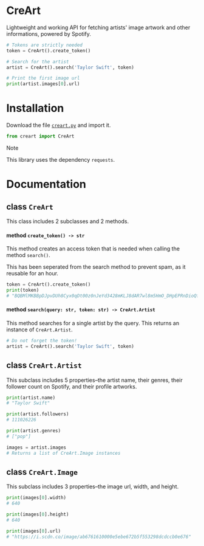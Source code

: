 # CreArt
Lightweight and working API for fetching artists' image artwork and other informations, powered by Spotify.

```py
# Tokens are strictly needed
token = CreArt().create_token()

# Search for the artist
artist = CreArt().search('Taylor Swift', token)

# Print the first image url
print(artist.images[0].url)
```

# Installation
Download the file [`creart.py`](https://github.com/creuserr/creart/blob/main/dist/creart.py) and import it.

```py
from creart import CreArt
```

> [!NOTE]
> This library uses the dependency `requests`.

# Documentation
## class `CreArt`
This class includes 2 subclasses and 2 methods.

#### method `create_token() -> str`
This method creates an access token that is needed when calling the method `search()`.

This has been seperated from the search method to prevent spam, as it reusable for an hour.

```py
token = CreArt().create_token()
print(token)
# "BQBMlMKBBpDJpvDUh8Cyx0qDt00z0nJeYd3428mKLJ8dAR7wl8m5HmO_DHpEPRnDioQfeF0r"
```

#### method `search(query: str, token: str) -> CreArt.Artist`

This method searches for a single artist by the query. This returns an instance of `CreArt.Artist`.

```py
# Do not forget the token!
artist = CreArt().search('Taylor Swift', token)
```

## class `CreArt.Artist`
This subclass includes 5 properties&ndash;the artist name, their genres, their follower count on Spotify, and their profile artworks.

```py
print(artist.name)
# "Taylor Swift"

print(artist.followers)
# 111026226

print(artist.genres)
# ["pop"]

images = artist.images
# Returns a list of CreArt.Image instances
```

## class `CreArt.Image`
This subclass includes 3 properties&ndash;the image url, width, and height.

```py
print(images[0].width)
# 640

print(images[0].height)
# 640

print(images[0].url)
# "https://i.scdn.co/image/ab6761610000e5ebe672b5f553298dcdccb0e676"
```

